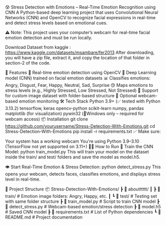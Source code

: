 😰 Stress Detection with Emotions – Real-Time Emotion Recognition using CNN
A Python-based deep learning project that uses Convolutional Neural Networks (CNN) and OpenCV to recognize facial expressions in real-time and detect stress levels based on emotional cues.

⚠️ Note: This project uses your computer’s webcam for real-time facial emotion detection and must be run locally.

Download Dataset from kaggle : https://www.kaggle.com/datasets/msambare/fer2013 After downloading, you will have a zip file, extract it, and copy the location of that folder in section-2 of the code.

🚀 Features
🎥 Real-time emotion detection using OpenCV
🧠 Deep Learning model (CNN) trained on facial emotion datasets
📊 Classifies emotions: Angry, Disgust, Fear, Happy, Neutral, Sad, Surprise
😓 Maps emotions to stress levels (e.g., Highly Stressed, Low Stressed, Not Stressed)
📁 Support for custom image dataset with folder-based structure
🧪 Optional webcam-based emotion monitoring
🛠️ Tech Stack
Python 3.9+ (✅ tested with Python 3.13.2)
tensorflow, keras
opencv-python
scikit-learn
numpy, pandas
matplotlib (for visualization)
pywin32 (📍Windows only – required for webcam access)
📦 Installation
git clone https://github.com/yourusername/Stress-Detection-With-Emotions.git
cd Stress-Detection-With-Emotions
pip install -r requirements.txt
✅ Make sure:

Your system has a working webcam
You're using Python 3.9–3.10 (TensorFlow not yet supported on 3.11+)
🧑‍💻 How to Run
🧠 Train the CNN Model:
python train_model.py
This will train your model on the dataset inside the train/ and test/ folders and save the model as model.h5.

👁️ Start Real-Time Emotion & Stress Detection:
python detect_stress.py
This opens your webcam, detects faces, classifies emotions, and displays stress level in real-time.

📁 Project Structure
📦 Stress-Detection-With-Emotions/
 ┣ 📁 aboutttttt/
 ┃ ┣ 📁 train/            # Emotion image folders: Angry, Happy, etc.
 ┃ ┗ 📁 test/             # Testing set with same folder structure
 ┣ 📜 train_model.py      # Script to train CNN model
 ┣ 📜 detect_stress.py    # Webcam-based emotion/stress detection
 ┣ 📜 model.h5            # Saved CNN model
 ┣ 📜 requirements.txt    # List of Python dependencies
 ┗ 📜 README.md           # Project documentation

